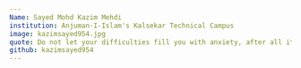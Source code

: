 ```yaml
---
Name: Sayed Mohd Kazim Mehdi
institution: Anjuman-I-Islam's Kalsekar Technical Campus
image: kazimsayed954.jpg 
quote: Do not let your difficulties fill you with anxiety, after all it is only in the darkest nights that stars shine more brightly
github: kazimsayed954
---
```

